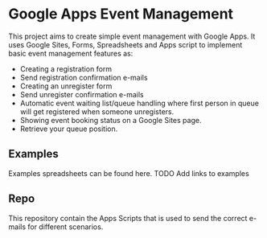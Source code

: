 ﻿# Google Apps Event Management

This project aims to create simple event management with Google Apps. It uses Google Sites, Forms, Spreadsheets and Apps script to implement basic event management features as:

- Creating a registration form
- Send registration confirmation e-mails
- Creating an unregister form
- Send unregister confirmation e-mails
- Automatic event waiting list/queue handling where first person in queue will get registered when someone unregisters.
- Showing event booking status on a Google Sites page.
- Retrieve your queue position.

## Examples

Examples spreadsheets can be found here.
TODO Add links to examples

## Repo

This repository contain the Apps Scripts that is used to send the correct e-mails for different scenarios.
